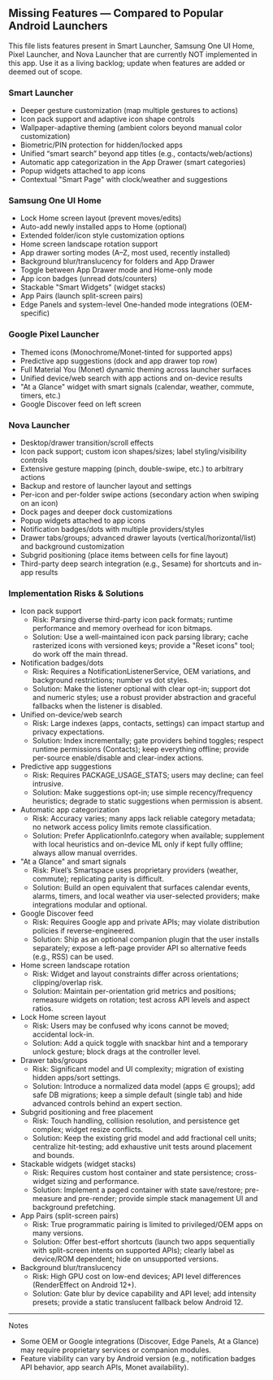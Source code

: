 ## Missing Features — Compared to Popular Android Launchers

This file lists features present in Smart Launcher, Samsung One UI Home, Pixel Launcher, and Nova Launcher that are currently NOT implemented in this app. Use it as a living backlog; update when features are added or deemed out of scope.

### Smart Launcher
- Deeper gesture customization (map multiple gestures to actions)
- Icon pack support and adaptive icon shape controls
- Wallpaper-adaptive theming (ambient colors beyond manual color customization)
- Biometric/PIN protection for hidden/locked apps
- Unified “smart search” beyond app titles (e.g., contacts/web/actions)
- Automatic app categorization in the App Drawer (smart categories)
- Popup widgets attached to app icons
- Contextual "Smart Page" with clock/weather and suggestions

### Samsung One UI Home
- Lock Home screen layout (prevent moves/edits)
- Auto-add newly installed apps to Home (optional)
- Extended folder/icon style customization options
- Home screen landscape rotation support
- App drawer sorting modes (A–Z, most used, recently installed)
- Background blur/translucency for folders and App Drawer
- Toggle between App Drawer mode and Home-only mode
- App icon badges (unread dots/counters)
- Stackable "Smart Widgets" (widget stacks)
- App Pairs (launch split-screen pairs)
- Edge Panels and system-level One-handed mode integrations (OEM-specific)

### Google Pixel Launcher
- Themed icons (Monochrome/Monet-tinted for supported apps)
- Predictive app suggestions (dock and app drawer top row)
- Full Material You (Monet) dynamic theming across launcher surfaces
- Unified device/web search with app actions and on-device results
- "At a Glance" widget with smart signals (calendar, weather, commute, timers, etc.)
- Google Discover feed on left screen

### Nova Launcher
- Desktop/drawer transition/scroll effects
- Icon pack support; custom icon shapes/sizes; label styling/visibility controls
- Extensive gesture mapping (pinch, double-swipe, etc.) to arbitrary actions
- Backup and restore of launcher layout and settings
- Per-icon and per-folder swipe actions (secondary action when swiping on an icon)
- Dock pages and deeper dock customizations
- Popup widgets attached to app icons
- Notification badges/dots with multiple providers/styles
- Drawer tabs/groups; advanced drawer layouts (vertical/horizontal/list) and background customization
- Subgrid positioning (place items between cells for fine layout)
- Third-party deep search integration (e.g., Sesame) for shortcuts and in-app results

### Implementation Risks & Solutions
- Icon pack support
  - Risk: Parsing diverse third-party icon pack formats; runtime performance and memory overhead for icon bitmaps.
  - Solution: Use a well-maintained icon pack parsing library; cache rasterized icons with versioned keys; provide a "Reset icons" tool; do work off the main thread.
- Notification badges/dots
  - Risk: Requires a NotificationListenerService, OEM variations, and background restrictions; number vs dot styles.
  - Solution: Make the listener optional with clear opt-in; support dot and numeric styles; use a robust provider abstraction and graceful fallbacks when the listener is disabled.
- Unified on-device/web search
  - Risk: Large indexes (apps, contacts, settings) can impact startup and privacy expectations.
  - Solution: Index incrementally; gate providers behind toggles; respect runtime permissions (Contacts); keep everything offline; provide per-source enable/disable and clear-index actions.
- Predictive app suggestions
  - Risk: Requires PACKAGE_USAGE_STATS; users may decline; can feel intrusive.
  - Solution: Make suggestions opt-in; use simple recency/frequency heuristics; degrade to static suggestions when permission is absent.
- Automatic app categorization
  - Risk: Accuracy varies; many apps lack reliable category metadata; no network access policy limits remote classification.
  - Solution: Prefer ApplicationInfo.category when available; supplement with local heuristics and on-device ML only if kept fully offline; always allow manual overrides.
- "At a Glance" and smart signals
  - Risk: Pixel’s Smartspace uses proprietary providers (weather, commute); replicating parity is difficult.
  - Solution: Build an open equivalent that surfaces calendar events, alarms, timers, and local weather via user-selected providers; make integrations modular and optional.
- Google Discover feed
  - Risk: Requires Google app and private APIs; may violate distribution policies if reverse-engineered.
  - Solution: Ship as an optional companion plugin that the user installs separately; expose a left-page provider API so alternative feeds (e.g., RSS) can be used.
- Home screen landscape rotation
  - Risk: Widget and layout constraints differ across orientations; clipping/overlap risk.
  - Solution: Maintain per-orientation grid metrics and positions; remeasure widgets on rotation; test across API levels and aspect ratios.
- Lock Home screen layout
  - Risk: Users may be confused why icons cannot be moved; accidental lock-in.
  - Solution: Add a quick toggle with snackbar hint and a temporary unlock gesture; block drags at the controller level.
- Drawer tabs/groups
  - Risk: Significant model and UI complexity; migration of existing hidden apps/sort settings.
  - Solution: Introduce a normalized data model (apps ∈ groups); add safe DB migrations; keep a simple default (single tab) and hide advanced controls behind an expert section.
- Subgrid positioning and free placement
  - Risk: Touch handling, collision resolution, and persistence get complex; widget resize conflicts.
  - Solution: Keep the existing grid model and add fractional cell units; centralize hit-testing; add exhaustive unit tests around placement and bounds.
- Stackable widgets (widget stacks)
  - Risk: Requires custom host container and state persistence; cross-widget sizing and performance.
  - Solution: Implement a paged container with state save/restore; pre-measure and pre-render; provide simple stack management UI and background prefetching.
- App Pairs (split-screen pairs)
  - Risk: True programmatic pairing is limited to privileged/OEM apps on many versions.
  - Solution: Offer best-effort shortcuts (launch two apps sequentially with split-screen intents on supported APIs); clearly label as device/ROM dependent; hide on unsupported versions.
- Background blur/translucency
  - Risk: High GPU cost on low-end devices; API level differences (RenderEffect on Android 12+).
  - Solution: Gate blur by device capability and API level; add intensity presets; provide a static translucent fallback below Android 12.

---

Notes
- Some OEM or Google integrations (Discover, Edge Panels, At a Glance) may require proprietary services or companion modules.
- Feature viability can vary by Android version (e.g., notification badges API behavior, app search APIs, Monet availability).

